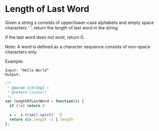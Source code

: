# Length of Last Word

Given a string s consists of upper/lower-case alphabets and empty space characters ' ', return the length of last word in the string.

If the last word does not exist, return 0.

Note: A word is defined as a character sequence consists of non-space characters only.

Example:

    Input: "Hello World"
    Output: 


```JavaScript
/**
 * @param {string} s
 * @return {number}
 */
var lengthOfLastWord = function(s) {
  if (!s) return 0
  
  s =  s.trim().split(' ')
  return s[s.length -1 ].length
};
```